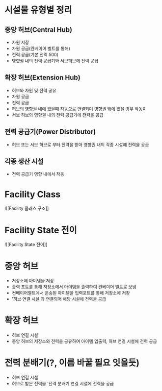 # 시설물 유형별 정리

## 중앙 허브(Central Hub)
- 자원 저장
- 자원 공급(컨베이어 벨트를 통해)
- 전력 공급(기본 전력 500)
- 영햔권 내의 전력 공급기와 서브허브에 전력 공급

## 확장 허브(Extension Hub)
- 허브와 자원 및 전력 공유
- 자원 공급
- 전력 공급
- 허브의 영향권 내에 있을때 자동으로 연결되며 영향권 밖에 있을 경우 작동X
- 서브 허브의 영향권 내의 전력 공급기에 전력을 공급
## 전력 공급기(Power Distributor)
- 허브 또는 서브 허브로 부터 전력을 받아 영향권 내의 각종 시설에 전력을 공급
## 각종 생산 시설
- 전력 공급기 영향 내에서 작동

# Facility Class 

![[Facility 클래스 구조]]

# Facility State 전이
![[Facility State 전이]]


# 중앙 허브
- 저장소에 아이템을 저장
- 출력 포트를 통해 저장소에서 아이템을 출력하여 컨베이어 벨트로 보냄
- 컨베이어벨트에서 운송된 아이템을 입력포트를 통해 저장소에 저장
- '허브 연결 시설'과 연결되어 해당 시설에 전력을 공급

# 확장 허브
- 허브 연결 시설
- 중앙 허브의 저장소와 전력을 공유하여 아이템 입출력, 허브 연결 시설에 전력 공급

# 전력 분배기(?, 이름 바꿀 필요 잇을듯)
- 허브 연결 시설
- 허브로 받은 전력을 '전력 분배기 연결 시설에 전력을 공급